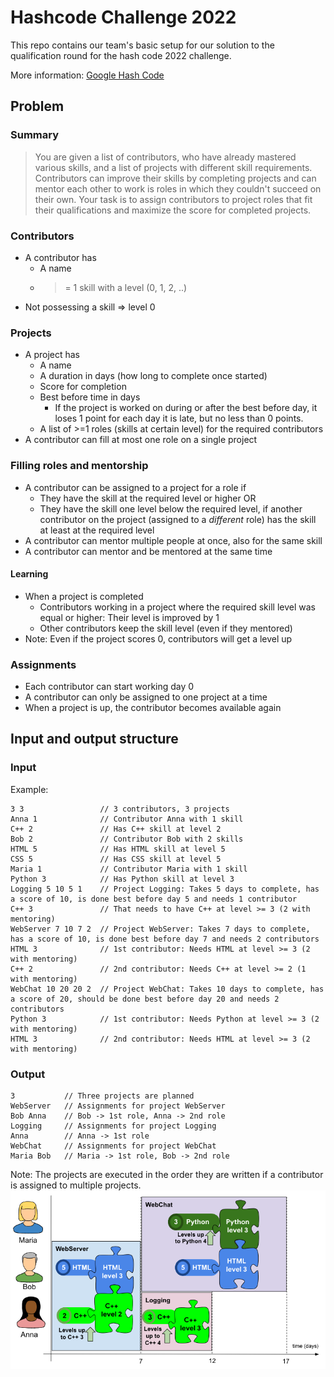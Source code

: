# Hashcode Challenge 2022
This repo contains our team's basic setup for our solution to the qualification round for the hash code 2022 challenge.

More information: [Google Hash Code](https://codingcompetitions.withgoogle.com/hashcode)

## Problem
### Summary
> You are given a list of contributors, who have already mastered various skills, and a list of projects with different skill requirements. Contributors can improve their skills by completing projects and can mentor each other to work is roles in which they couldn't succeed on their own. Your task is to assign contributors to project roles that fit their qualifications and maximize the score for completed projects.
### Contributors
* A contributor has 
  * A name 
  * >= 1 skill with a level (0, 1, 2, ..)
* Not possessing a skill => level 0

### Projects
* A project has
  * A name
  * A duration in days (how long to complete once started)
  * Score for completion
  * Best before time in days
    * If the project is worked on during or after the best before day, it loses 1 point for each day it is late, but no less than 0 points.
  * A list of >=1 roles (skills at certain level) for the required contributors
* A contributor can fill at most one role on a single project

### Filling roles and mentorship
* A contributor can be assigned to a project for a role if
  * They have the skill at the required level or higher OR
  * They have the skill one level below the required level, if another contributor on the project (assigned to a _different_ role) has the skill at least at the required level
* A contributor can mentor multiple people at once, also for the same skill
* A contributor can mentor and be mentored at the same time

#### Learning
* When a project is completed
  * Contributors working in a project where the required skill level was equal or higher: Their level is improved by 1
  * Other contributors keep the skill level (even if they mentored)
* Note: Even if the project scores 0, contributors will get a level up

### Assignments
* Each contributor can start working day 0
* A contributor can only be assigned to one project at a time
* When a project is up, the contributor becomes available again

## Input and output structure
### Input
Example:
```
3 3                 // 3 contributors, 3 projects
Anna 1              // Contributor Anna with 1 skill
C++ 2               // Has C++ skill at level 2
Bob 2               // Contributor Bob with 2 skills
HTML 5              // Has HTML skill at level 5
CSS 5               // Has CSS skill at level 5
Maria 1             // Contributor Maria with 1 skill
Python 3            // Has Python skill at level 3
Logging 5 10 5 1    // Project Logging: Takes 5 days to complete, has a score of 10, is done best before day 5 and needs 1 contributor
C++ 3               // That needs to have C++ at level >= 3 (2 with mentoring)
WebServer 7 10 7 2  // Project WebServer: Takes 7 days to complete, has a score of 10, is done best before day 7 and needs 2 contributors
HTML 3              // 1st contributor: Needs HTML at level >= 3 (2 with mentoring)
C++ 2               // 2nd contributor: Needs C++ at level >= 2 (1 with mentoring)
WebChat 10 20 20 2  // Project WebChat: Takes 10 days to complete, has a score of 20, should be done best before day 20 and needs 2 contributors
Python 3            // 1st contributor: Needs Python at level >= 3 (2 with mentoring)
HTML 3              // 2nd contributor: Needs HTML at level >= 3 (2 with mentoring)
```

### Output
```
3           // Three projects are planned
WebServer   // Assignments for project WebServer
Bob Anna    // Bob -> 1st role, Anna -> 2nd role
Logging     // Assignments for project Logging
Anna        // Anna -> 1st role
WebChat     // Assignments for project WebChat
Maria Bob   // Maria -> 1st role, Bob -> 2nd role
```

Note: The projects are executed in the order they are written if a contributor is assigned to multiple projects.
![img.png](img.png)